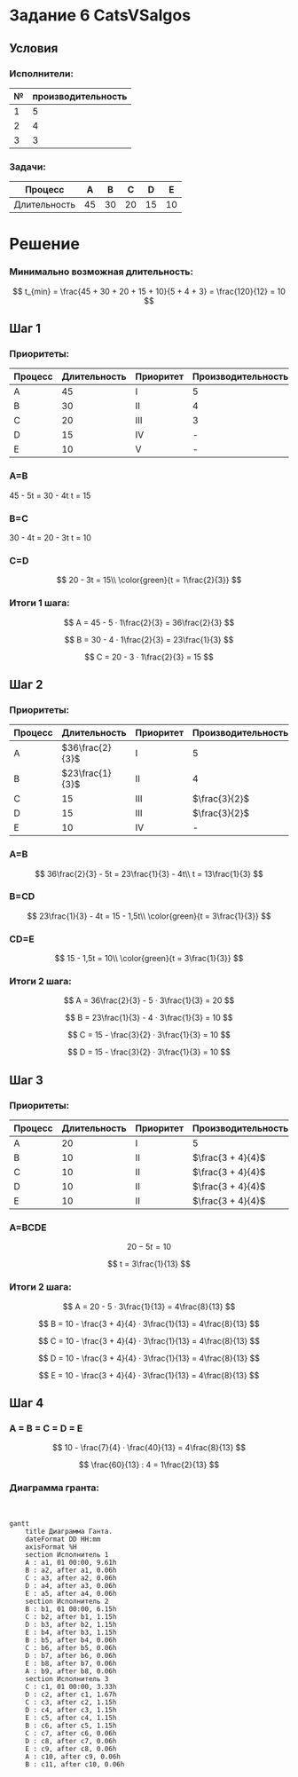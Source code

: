 # Задание 6 CatsVSalgos
## Условия
### Исполнители:

| №       | производительность |
|---------|--------------------|
| 1       | 5                  |
| 2       | 4                  |
| 3       | 3                  |

### Задачи:

| Процесс      |  A  |  B  |  C  |  D  |  E  |
|--------------|-----|-----|-----|-----|-----|
| Длительность | 45  | 30  | 20  | 15  | 10  |

# Решение
### Минимально возможная длительность:

$$
t_{min} = \frac{45 + 30 + 20 + 15 + 10}{5 + 4 + 3} = \frac{120}{12} = 10
$$

## Шаг 1
### Приоритеты:
| Процесс | Длительность | Приоритет | Производительность |
|---------|--------------|-----------|--------------------|
| A       | 45           | I         | 5                  |
| B       | 30           | II        | 4                  |
| C       | 20           | III       | 3                  |
| D       | 15           | IV        | -                  |
| E       | 10           | V         | -                  |


### A=B
45 - 5t = 30 - 4t
t = 15

### B=C
30 - 4t = 20 - 3t
t = 10

### C=D

$$
20 - 3t = 15\\
\color{green}{t = 1\frac{2}{3}}
$$

### Итоги 1 шага:

$$
A = 45 - 5 · 1\frac{2}{3} = 36\frac{2}{3}
$$

$$
B = 30 - 4 · 1\frac{2}{3} = 23\frac{1}{3}
$$

$$
C = 20 - 3 · 1\frac{2}{3} = 15
$$

## Шаг 2
### Приоритеты:
| Процесс | Длительность  | Приоритет | Производительность |
|---------|---------------|-----------|--------------------|
| A       |$36\frac{2}{3}$| I         | 5                  |
| B       |$23\frac{1}{3}$| II        | 4                  |
| C       | 15            | III       |$\frac{3}{2}$       |
| D       | 15            | III       |$\frac{3}{2}$       |
| E       | 10            | IV        | -                  |

### A=B

$$
36\frac{2}{3} - 5t = 23\frac{1}{3} - 4t\\
t = 13\frac{1}{3}
$$

### B=CD

$$
23\frac{1}{3} - 4t = 15 - 1,5t\\
\color{green}{t = 3\frac{1}{3}}
$$

### CD=E

$$
15 - 1,5t = 10\\
\color{green}{t = 3\frac{1}{3}}
$$

### Итоги 2 шага:

$$
A = 36\frac{2}{3} - 5 · 3\frac{1}{3} = 20
$$

$$
B = 23\frac{1}{3} - 4 · 3\frac{1}{3} = 10
$$

$$
C = 15 - \frac{3}{2} · 3\frac{1}{3} = 10
$$

$$
D = 15 - \frac{3}{2} · 3\frac{1}{3} = 10
$$

## Шаг 3
### Приоритеты:
| Процесс | Длительность  | Приоритет | Производительность |
|---------|---------------|-----------|--------------------|
| A       | 20            | I         | 5                  |
| B       | 10            | II        | $\frac{3 + 4}{4}$  |
| C       | 10            | II        | $\frac{3 + 4}{4}$  |
| D       | 10            | II        | $\frac{3 + 4}{4}$  |
| E       | 10            | II        | $\frac{3 + 4}{4}$  |

### A=BCDE

$$
20 - 5t = 10
$$

$$
t = 3\frac{1}{13}
$$

### Итоги 2 шага:

$$
A = 20 - 5 · 3\frac{1}{13} = 4\frac{8}{13}
$$

$$
B = 10 - \frac{3 + 4}{4} · 3\frac{1}{13} = 4\frac{8}{13}
$$

$$
C = 10 - \frac{3 + 4}{4} · 3\frac{1}{13} = 4\frac{8}{13}
$$

$$
D = 10 - \frac{3 + 4}{4} · 3\frac{1}{13} = 4\frac{8}{13}
$$

$$
E = 10 - \frac{3 + 4}{4} · 3\frac{1}{13} = 4\frac{8}{13}
$$

## Шаг 4
### A = B = C = D = E

$$
10 - \frac{7}{4} · \frac{40}{13} = 4\frac{8}{13}
$$

$$
\frac{60}{13} : 4 = 1\frac{2}{13}
$$

### Диаграмма гранта:
<br>

```mermaid
gantt
    title Диаграмма Ганта.
    dateFormat DD HH:mm    
    axisFormat %H
    section Исполнитель 1
    A : a1, 01 00:00, 9.61h
    B : a2, after a1, 0.06h
    C : a3, after a2, 0.06h
    D : a4, after a3, 0.06h
    E : a5, after a4, 0.06h
    section Исполнитель 2
    B : b1, 01 00:00, 6.15h
    C : b2, after b1, 1.15h
    D : b3, after b2, 1.15h
    E : b4, after b3, 1.15h
    B : b5, after b4, 0.06h
    C : b6, after b5, 0.06h
    D : b7, after b6, 0.06h
    E : b8, after b7, 0.06h
    A : b9, after b8, 0.06h
    section Исполнитель 3
    C : c1, 01 00:00, 3.33h
    D : c2, after c1, 1.67h
    C : c3, after c2, 1.15h
    D : c4, after c3, 1.15h
    E : c5, after c4, 1.15h
    B : c6, after c5, 1.15h
    C : c7, after c6, 0.06h
    D : c8, after c7, 0.06h
    E : c9, after c8, 0.06h
    A : c10, after c9, 0.06h
    B : c11, after c10, 0.06h
```
